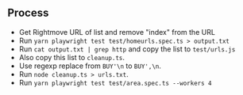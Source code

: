 ## Process

- Get Rightmove URL of list and remove "index" from the URL
- Run `yarn playwright test test/homeurls.spec.ts > output.txt`
- Run `cat output.txt | grep http` and copy the list to `test/urls.js`
- Also copy this list to `cleanup.ts`.
- Use regexp replace from `BUY'\n` to `BUY',\n`.
- Run `node cleanup.ts > urls.txt`.
- Run `yarn playwright test test/area.spec.ts --workers 4`
